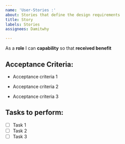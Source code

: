 ```yaml
---
name: 'User-Stories :'
about: Stories that define the design requirements
title: Story
labels: Stories
assignees: Damitwhy

---
```


As a **role** I can **capability** so that **received benefit**
## Acceptance Criteria:
- Acceptance criteria 1

- Acceptance criteria 2

- Acceptance criteria 3

## Tasks to perform:
- [ ] Task 1
- [ ] Task 2
- [ ] Task 3

